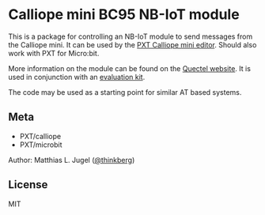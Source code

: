 # Calliope mini BC95 NB-IoT module

This is a package for controlling an NB-IoT module to send messages from the Calliope mini.
It can be used by the [PXT Calliope mini editor](https://pxt.calliope.cc/). Should also work
with PXT for Micro:bit.

More information on the module can be found on the [Quectel website](http://www.quectel.com/product/bc95.htm).
It is used in conjunction with an [evaluation kit](http://www.quectel.com/product/gsmevb.htm).

The code may be used as a starting point for similar AT based systems.

## Meta

- PXT/calliope
- PXT/microbit

Author: Matthias L. Jugel ([@thinkberg](https://twitter.com/thinkberg))

## License

MIT